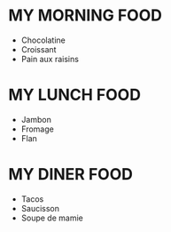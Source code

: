 # MY MORNING FOOD
- Chocolatine
- Croissant
- Pain aux raisins

# MY LUNCH FOOD
- Jambon
- Fromage
- Flan

# MY DINER FOOD
- Tacos
- Saucisson
- Soupe de mamie